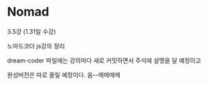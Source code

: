 # Nomad

3.5강 (1.31일 수강)

노마드코더 js강의 정리

dream-coder 파일에는 강의마다 새로 커밋하면서 주석에 설명을 달 예정이고

완성버전은 따로 올릴 예정이다. 음--메메메메
